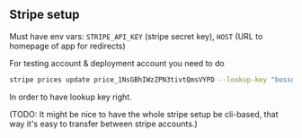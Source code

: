 ## Stripe setup

Must have env vars: `STRIPE_API_KEY` (stripe secret key), `HOST` (URL to homepage of app for redirects)

For testing account & deployment account you need to do

```sh
stripe prices update price_1NsGBhIWzZPN3tivtQmsVYPD --lookup-key "bossgpt-standard"
```

In order to have lookup key right.

(TODO: It might be nice to have the whole stripe setup be cli-based, that way it's easy to transfer between stripe accounts.)
